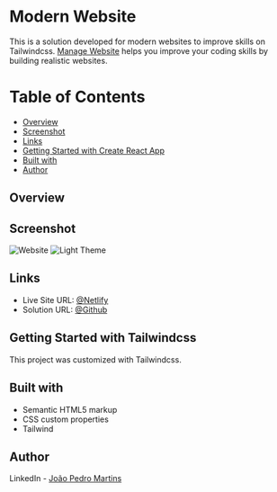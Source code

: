 # Modern Website

This is a solution developed for modern websites to improve skills on Tailwindcss.
[Manage Website](https://www.youtube.com/watch?v=dFgzHOX84xQ&t=4632s) helps you improve your coding skills by building realistic websites.

# Table of Contents

- [Overview](#Overview)
- [Screenshot](#Screenshot)
- [Links](#Links)
- [Getting Started with Create React App](#Getting-Started-with-Create-React-App)
- [Built with](#Built-with)
- [Author](#Author)

## Overview

## Screenshot

![Website](https://github.com/joao82/web-manage/images/screenshot1.png)
![Light Theme](https://github.com/joao82/web-manage/images/screenshot2.png)

## Links

- Live Site URL: [@Netlify](https://web-manage.netlify.app)
- Solution URL: [@Github](https://github.com/joao82/manage-web.git)

## Getting Started with Tailwindcss

This project was customized with Tailwindcss.

## Built with

- Semantic HTML5 markup
- CSS custom properties
- Tailwind

## Author

LinkedIn - [João Pedro Martins](https://www.linkedin.com/in/joão-pedro-martins-755ba64b/)

